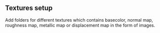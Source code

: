 ## Textures setup

Add folders for different textures which contains basecolor, normal map, roughness map, metallic map or displacement map in the form of images.
